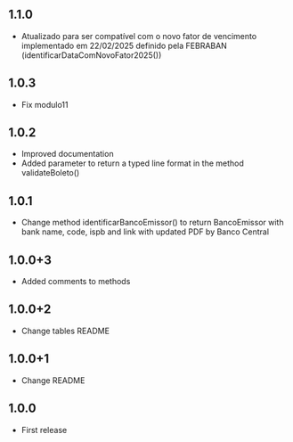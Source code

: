 ## 1.1.0
* Atualizado para ser compatível com o novo fator de vencimento implementado em 22/02/2025 definido pela FEBRABAN (identificarDataComNovoFator2025())
## 1.0.3
* Fix modulo11
## 1.0.2
* Improved documentation
* Added parameter to return a typed line format in the method validateBoleto()
## 1.0.1
* Change method identificarBancoEmissor() to return BancoEmissor with bank name, code, ispb and link with updated PDF by Banco Central
## 1.0.0+3
* Added comments to methods
## 1.0.0+2
* Change tables README
## 1.0.0+1
* Change README
## 1.0.0

* First release
